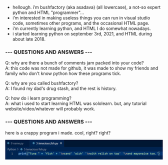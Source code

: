 - hellough. i’m bushfactory (aka asadava) (all lowercase), a not-so expert python and HTML "programmer"...
- i’m interested in making useless things you can run in visual studio code, sometimes other programs, and the occasional HTML page.
- i’m currently learning python, and HTML I do somewhat nowadays.
- i started learning python on september 3rd, 2021, and HTML during about late 2018.

### --- QUESTIONS AND ANSWERS ---
Q: why are there a bunch of comments jam packed into your code?<br/>
A: this code was not made for github, it was made to show my friends and family who don't know python how these programs tick.

Q: why are you called bushfactory?<br/>
A: I found my dad's drug stash, and the rest is history.

Q: how do i learn programming?<br/>
A: what i used to start learning HTML was sololearn. but, any tutorial website/video/whatever will probably work.
### --- QUESTIONS AND ANSWERS ---


here is a crappy program i made. cool, right? right?

![A CRAPPY PROGRAM OF MINE](https://github.com/asadava/asadava/blob/main/imgs/boredom2.jpg)

<!---
if you see this, hide the body. PLEASE.
--->
